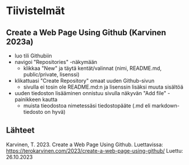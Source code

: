 # Tiivistelmät

## Create a Web Page Using Github (Karvinen 2023a)

- luo tili Githubiin
- navigoi "Repositories" -näkymään
  - klikkaa "New" ja täytä kentät/valinnat (nimi, README.md, public/private, lisenssi)
- klikattuasi "Create Repository" omaat uuden Github-sivun
  - sivulla ei tosin ole README.md:n ja lisenssin lisäksi muuta sisältöä
- uuden tiedoston lisääminen onnistuu sivulla näkyvän "Add file" -painikkeen kautta
  - muista tieodostoa nimetessäsi tiedostopääte (.md eli markdown-tiedosto on hyvä)

## Lähteet

Karvinen, T. 2023. Create a Web Page Using Github. Luettavissa: https://terokarvinen.com/2023/create-a-web-page-using-github/ Luettu: 26.10.2023
